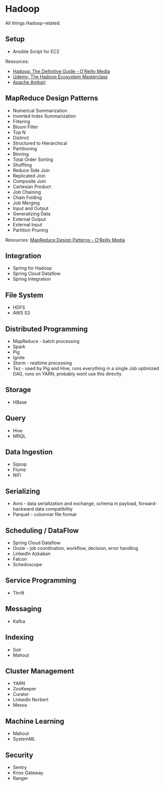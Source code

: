 # Hadoop
All things Hadoop-related.

## Setup
- Ansible Script for EC2

Resources: 
- [Hadoop: The Definitive Guide - O'Reilly Media](http://shop.oreilly.com/product/0636920033448.do)
- [Udemy: The Hadoop Ecosystem Masterclass](https://www.udemy.com/learn-big-data-the-hadoop-ecosystem-masterclass/)
- [Apache Ambari](https://cwiki.apache.org/confluence/display/AMBARI/Quick+Start+Guide)

## MapReduce Design Patterns
- Numerical Summarization
- Inverted Index Summarization
- Filtering
- Bloom Filter
- Top N
- Distinct
- Structured to Hierarchical
- Partitioning
- Binning
- Total Order Sorting
- Shuffling
- Reduce Side Join
- Replicated Join
- Composite Join
- Cartesian Product
- Job Chaining
- Chain Folding
- Job Merging
- Input and Output
- Generalizing Data
- External Output
- External Input
- Partition Pruning


Resources: [MapReduce Design Patterns - O'Reilly Media](http://shop.oreilly.com/product/0636920025122.do)

## Integration
- Spring for Hadoop
- Spring Cloud Dataflow
- Spring Integration

## File System
- HDFS
- AWS S3

## Distributed Programming
- MapReduce - batch processing
- Spark
- Pig
- Ignite
- Storm - realtime processing
- Tez - used by Pig and Hive, runs everything in a single Job optimized DAG, runs on YARN, probably wont use this directly

## Storage
- HBase

## Query
- Hive
- MRQL

## Data Ingestion
- Sqoop
- Flume
- NiFi

## Serializing
- Avro - data serialization and exchange, schema in payload, forward-backward data compatibility
- Parquet - columnar file format

## Scheduling / DataFlow
- Spring Cloud Dataflow
- Oozie - job coordination, workflow, decision, error handling
- LinkedIn Azkaban
- Falcon
- Schedoscope

## Service Programming
- Thrift

## Messaging
- Kafka

## Indexing
- Solr
- Mahout

## Cluster Management
- YARN
- ZooKeeper
- Curator
- LinkedIn Norbert
- Mesos

## Machine Learning
- Mahout
- SystemML

## Security
- Sentry
- Knox Gateway
- Ranger

